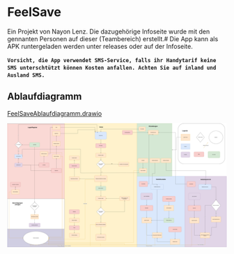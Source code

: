 # FeelSave

Ein Projekt von Nayon Lenz. Die dazugehörige Infoseite wurde mit den gennanten Personen auf dieser (Teambereich) erstellt.#
Die App kann als APK runtergeladen werden unter releases oder auf der Infoseite. 

**`Vorsicht, die App verwendet SMS-Service, falls ihr Handytarif keine SMS unterschtützt können Kosten anfallen. Achten Sie auf inland und Ausland SMS.`**

## Ablaufdiagramm

[FeelSaveAblaufdiagramm.drawio](./FeelSaveAblaufdiagramm.drawio)

![Ablaufdiagramm](./FeelsaveAblaufdiagramm.drawio.png)
